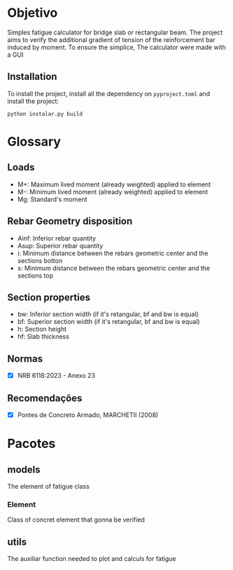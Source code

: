 # Objetivo

Simples fatigue calculator for bridge slab or rectangular beam. The project aims to verify the additional gradient of tension of the reinforcement bar induced by moment. To ensure the simplice, The calculator were made with a GUI 

## Installation
To install the project, install all the dependency on `pyproject.toml` and install the project:

```
python instalar.py build
```

# Glossary


## Loads
 - M+: Maximum lived moment (already weighted) applied to element 
 - M-: Minimum  lived moment (already weighted) applied to element
 - Mg: Standard's moment

## Rebar Geometry disposition 

- Ainf: Inferior rebar quantity
- Asup: Superior rebar quantity
- i: Minimum distance between the rebars geometric center and the sections botton
- s: Minimum distance between the rebars geometric center and the sections top


## Section properties

- bw: Inferior section width (if it's retangular, bf and bw is equal)
- bf: Superior section width (if it's retangular, bf and bw is equal)
- h: Section height
- hf: Slab thickness 


## Normas 

- [x] NRB 6118:2023 - Anexo 23

## Recomendações

- [x] Pontes de Concreto Armado, MARCHETII (2008)

# Pacotes

## models

The element of fatigue class

### Element

Class of concret element that gonna be verified

## utils

The auxiliar function needed to plot and calculs for fatigue


